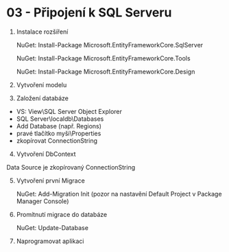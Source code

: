 ﻿# 03 - Připojení k SQL Serveru
1. Instalace rozšíření

    NuGet: Install-Package Microsoft.EntityFrameworkCore.SqlServer
    
    NuGet: Install-Package Microsoft.EntityFrameworkCore.Tools
    
    NuGet: Install-Package Microsoft.EntityFrameworkCore.Design
    
2. Vytvoření modelu

3. Založení databáze

- VS: View\SQL Server Object Explorer
- SQL Server\localdb\Databases
- Add Database (např. Regions)
- pravé tlačítko myši\Properties
- zkopírovat ConnectionString

4. Vytvoření DbContext

Data Source je zkopírovaný ConnectionString

5. Vytvoření první Migrace

    NuGet: Add-Migration Init (pozor na nastavění Default Project v Package Manager Console)

6. Promítnutí migrace do databáze

    NuGet: Update-Database

7. Naprogramovat aplikaci
